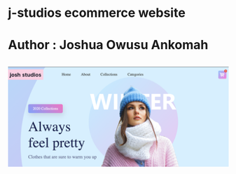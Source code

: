 # j-studios ecommerce website


# Author : Joshua Owusu Ankomah

```python

```

![](images/wireframe1.png)

```python

```

```python

```

